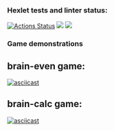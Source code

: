 ### Hexlet tests and linter status:
[![Actions Status](https://github.com/Olvenn/frontend-project-lvl1/workflows/hexlet-check/badge.svg)](https://github.com/Olvenn/frontend-project-lvl1/actions)
<a href="https://codeclimate.com/github/Olvenn/frontend-project-lvl1/maintainability"><img src="https://api.codeclimate.com/v1/badges/52965ee60d6f622078b6/maintainability" /></a>
<a href="https://codeclimate.com/github/Olvenn/frontend-project-lvl1/test_coverage"><img src="https://api.codeclimate.com/v1/badges/52965ee60d6f622078b6/test_coverage" /></a>

### Game demonstrations

## brain-even game:
[![asciicast](https://asciinema.org/a/ZRRetVPNIlNQGrmCfjR14xtc7.png)](https://asciinema.org/a/ZRRetVPNIlNQGrmCfjR14xtc7)

## brain-calc game:
[![asciicast](https://asciinema.org/a/A7q4j836L0j0uTptN8JDO1Jvi.png)](https://asciiniema.org/a/A7q4j836L0j0uTptN8JDO1Jvi)


